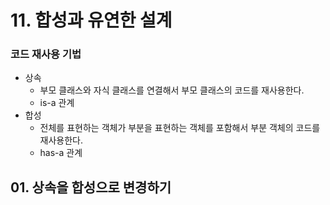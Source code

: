 # 11. 합성과 유연한 설계
### 코드 재사용 기법
* 상속
  * 부모 클래스와 자식 클래스를 연결해서 부모 클래스의 코드를 재사용한다.
  * is-a 관계
* 합성
  * 전체를 표현하는 객체가 부분을 표현하는 객체를 포함해서 부분 객체의 코드를 재사용한다.
  * has-a 관계

## 01. 상속을 합성으로 변경하기